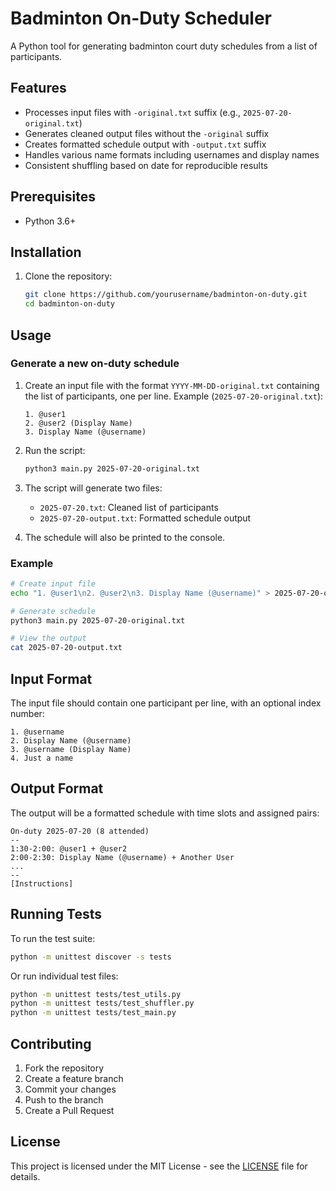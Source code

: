 # Badminton On-Duty Scheduler

A Python tool for generating badminton court duty schedules from a list of participants.

## Features

- Processes input files with `-original.txt` suffix (e.g., `2025-07-20-original.txt`)
- Generates cleaned output files without the `-original` suffix
- Creates formatted schedule output with `-output.txt` suffix
- Handles various name formats including usernames and display names
- Consistent shuffling based on date for reproducible results

## Prerequisites

- Python 3.6+

## Installation

1. Clone the repository:
   ```bash
   git clone https://github.com/yourusername/badminton-on-duty.git
   cd badminton-on-duty
   ```

## Usage

### Generate a new on-duty schedule

1. Create an input file with the format `YYYY-MM-DD-original.txt` containing the list of participants, one per line.
   Example (`2025-07-20-original.txt`):
   ```
   1. @user1
   2. @user2 (Display Name)
   3. Display Name (@username)
   ```

2. Run the script:
   ```bash
   python3 main.py 2025-07-20-original.txt
   ```

3. The script will generate two files:
   - `2025-07-20.txt`: Cleaned list of participants
   - `2025-07-20-output.txt`: Formatted schedule output

4. The schedule will also be printed to the console.

### Example

```bash
# Create input file
echo "1. @user1\n2. @user2\n3. Display Name (@username)" > 2025-07-20-original.txt

# Generate schedule
python3 main.py 2025-07-20-original.txt

# View the output
cat 2025-07-20-output.txt
```

## Input Format

The input file should contain one participant per line, with an optional index number:

```
1. @username
2. Display Name (@username)
3. @username (Display Name)
4. Just a name
```

## Output Format

The output will be a formatted schedule with time slots and assigned pairs:

```
On-duty 2025-07-20 (8 attended)
--
1:30-2:00: @user1 + @user2
2:00-2:30: Display Name (@username) + Another User
...
--
[Instructions]
```

## Running Tests

To run the test suite:

```bash
python -m unittest discover -s tests
```

Or run individual test files:

```bash
python -m unittest tests/test_utils.py
python -m unittest tests/test_shuffler.py
python -m unittest tests/test_main.py
```

## Contributing

1. Fork the repository
2. Create a feature branch
3. Commit your changes
4. Push to the branch
5. Create a Pull Request

## License

This project is licensed under the MIT License - see the [LICENSE](LICENSE) file for details.
